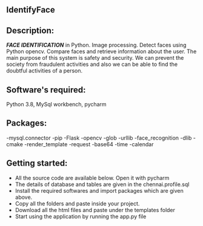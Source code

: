 ## IdentifyFace ##
## Description: ## 
***FACE IDENTIFICATION*** in Python. Image processing. Detect faces using Python opencv. Compare faces and retrieve information about the user. The main purpose of this system is safety and security. We can prevent the society from fraudulent activities and also we can be able to find the doubtful activities of a person.
## Software's required: ##
Python 3.8, MySql workbench, pycharm
## Packages:
-mysql.connector
-pip
-Flask
-opencv
-glob
-urllib
-face_recognition
-dlib
-cmake
-render_template
-request
-base64
-time
-calendar
## Getting started: 
- All the source code are available below. Open it with pycharm
- The details of database and tables are given in the chennai.profile.sql 
- Install the required softwares and import packages which are given above.
- Copy all the folders and paste inside your project.
- Download all the html files and paste under the templates folder
- Start using the application by running the app.py file

